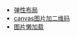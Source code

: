 - [弹性布局](https://vannvan.github.io/web-explore-demo/弹性布局/)
- [canvas图片加二维码](https://vannvan.github.io/web-explore-demo/canvas图片加二维码)
- [图片懒加载](https://vannvan.github.io/web-explore-demo/图片懒加载)